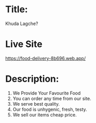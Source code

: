 # Title: 

Khuda Lagche?

# Live Site

https://food-delivery-8b696.web.app/

# Description:

1. We Provide Your Favourite Food 
2. You can order any time from our site.
3. We serve best quality.
4. Our food is unhygenic, fresh, testy.
5. We sell our items cheap price.